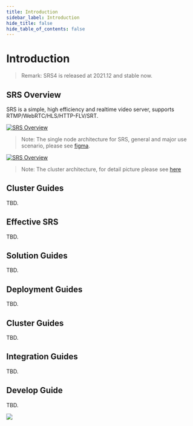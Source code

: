 ```yaml
---
title: Introduction
sidebar_label: Introduction
hide_title: false
hide_table_of_contents: false
---
```


# Introduction

> Remark: SRS4 is released at 2021.12 and stable now.

## SRS Overview

SRS is a simple, high efficiency and realtime video server, supports RTMP/WebRTC/HLS/HTTP-FLV/SRT.

[![SRS Overview](/img/SRS-SingleNode-4.0-sd.png)](/img/SRS-SingleNode-4.0-hd.png)

> Note: The single node architecture for SRS, general and major use scenario, please see [figma](https://www.figma.com/file/333POxVznQ8Wz1Rxlppn36/SRS-4.0-Server-Arch).

[![SRS Overview](/img/SRS-Overview-4.0.png)](/img/SRS-Overview-4.0.png)

> Note: The cluster architecture, for detail picture please see [here](https://www.processon.com/view/link/5e3f5581e4b0a3daae80ecef)

## Cluster Guides

TBD.

## Effective SRS

TBD.

## Solution Guides

TBD.

## Deployment Guides

TBD.

## Cluster Guides

TBD.

## Integration Guides

TBD.

## Develop Guide

TBD.

![](https://ossrs.net/gif/v1/sls.gif?site=ossrs.io&path=/lts/doc-en-4/doc/introduction)


